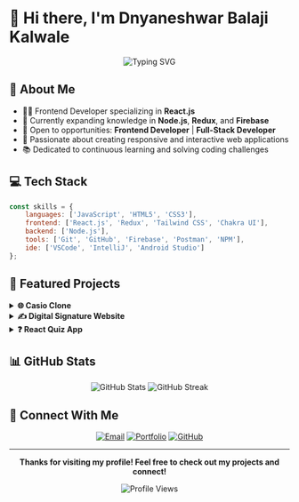 # 👋 Hi there, I'm Dnyaneshwar Balaji Kalwale

<div align="center">
  <img src="https://readme-typing-svg.herokuapp.com?font=Fira+Code&pause=1000&color=2196F3&center=true&vCenter=true&width=435&lines=Frontend+Developer;React+Enthusiast;Problem+Solver" alt="Typing SVG" />
</div>

## 🚀 About Me
- 👨‍💻 Frontend Developer specializing in **React.js**
- 🌱 Currently expanding knowledge in **Node.js**, **Redux**, and **Firebase**
- 💼 Open to opportunities: **Frontend Developer** | **Full-Stack Developer**
- 🎯 Passionate about creating responsive and interactive web applications
- 📚 Dedicated to continuous learning and solving coding challenges

## 💻 Tech Stack
```javascript
const skills = {
    languages: ['JavaScript', 'HTML5', 'CSS3'],
    frontend: ['React.js', 'Redux', 'Tailwind CSS', 'Chakra UI'],
    backend: ['Node.js'],
    tools: ['Git', 'GitHub', 'Firebase', 'Postman', 'NPM'],
    ide: ['VSCode', 'IntelliJ', 'Android Studio']
};
```

## 🎯 Featured Projects

<details>
<summary><b>🌐 Casio Clone</b></summary>

- Responsive Casio website clone
- Built with React.js and Tailwind CSS
- [View Repository](https://github.com/dnyaneshwarkalwale/casio-clone)
</details>

<details>
<summary><b>✍️ Digital Signature Website</b></summary>

- Create and download digital signatures
- Multiple style options available
- [View Repository](https://github.com/dnyaneshwarkalwale/digital-signature)
</details>

<details>
<summary><b>❓ React Quiz App</b></summary>

- Interactive quiz application
- Built using React, Axios, and Chakra UI
- [View Repository](https://github.com/dnyaneshwarkalwale/react-quiz-app)
</details>

## 📊 GitHub Stats

<div align="center">
  <img src="https://github-readme-stats.vercel.app/api?username=dnyaneshwarkalwale&show_icons=true&theme=react" alt="GitHub Stats" />
  <img src="https://github-readme-streak-stats.herokuapp.com/?user=dnyaneshwarkalwale&theme=react" alt="GitHub Streak" />
</div>

## 🤝 Connect With Me

<div align="center">
  
[![Email](https://img.shields.io/badge/Email-D14836?style=for-the-badge&logo=gmail&logoColor=white)](mailto:prembkalwale@gmail.com)
[![Portfolio](https://img.shields.io/badge/Portfolio-0A0A0A?style=for-the-badge&logo=dev.to&logoColor=white)](https://www.yourwebsite.com)
[![GitHub](https://img.shields.io/badge/GitHub-100000?style=for-the-badge&logo=github&logoColor=white)](https://github.com/dnyaneshwarkalwale)

</div>

---

<div align="center">
  <b>Thanks for visiting my profile! Feel free to check out my projects and connect!</b>
  
  ![Profile Views](https://komarev.com/ghpvc/?username=dnyaneshwarkalwale&color=blue)
</div>